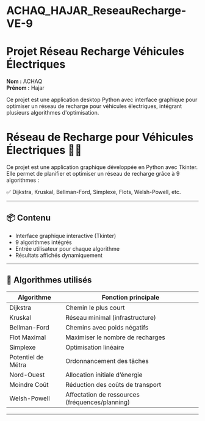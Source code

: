 # ACHAQ_HAJAR_ReseauRecharge-VE-9
# Projet Réseau Recharge Véhicules Électriques

**Nom :** ACHAQ  
**Prénom :** Hajar

Ce projet est une application desktop Python avec interface graphique pour optimiser un réseau de recharge pour véhicules électriques, intégrant plusieurs algorithmes d'optimisation.
# Réseau de Recharge pour Véhicules Électriques 🔌🚗

Ce projet est une application graphique développée en Python avec Tkinter.  
Elle permet de planifier et optimiser un réseau de recharge grâce à 9 algorithmes :

✅ Dijkstra, Kruskal, Bellman-Ford, Simplexe, Flots, Welsh-Powell, etc.

---

## 📦 Contenu

- Interface graphique interactive (Tkinter)
- 9 algorithmes intégrés
- Entrée utilisateur pour chaque algorithme
- Résultats affichés dynamiquement

---

## 🧮 Algorithmes utilisés

| Algorithme        | Fonction principale                                     |
|-------------------|---------------------------------------------------------|
| Dijkstra          | Chemin le plus court                                    |
| Kruskal           | Réseau minimal (infrastructure)                         |
| Bellman-Ford      | Chemins avec poids négatifs                             |
| Flot Maximal      | Maximiser le nombre de recharges                        |
| Simplexe          | Optimisation linéaire                                   |
| Potentiel de Métra| Ordonnancement des tâches                               |
| Nord-Ouest        | Allocation initiale d’énergie                           |
| Moindre Coût      | Réduction des coûts de transport                        |
| Welsh-Powell      | Affectation de ressources (fréquences/planning)         |

---

